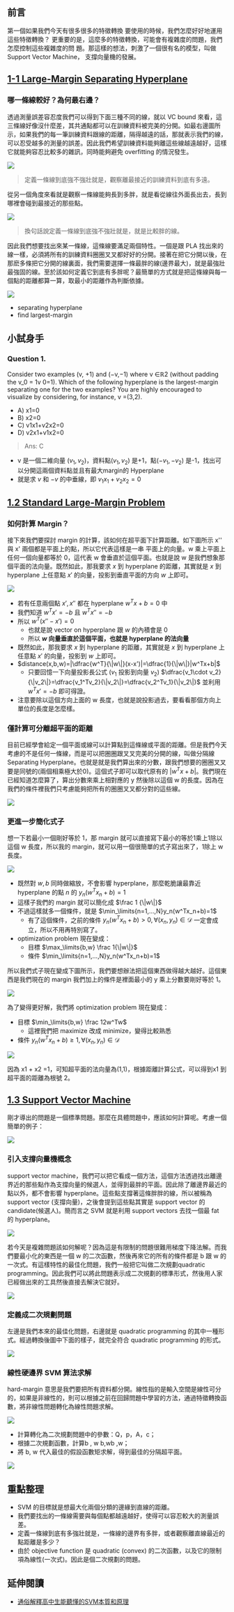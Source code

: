 
## 前言
第一個如果我們今天有很多很多的特徵轉換 要使用的時候，我們怎麼好好地運用這些特徵轉換？ 更重要的是，這麼多的特徵轉換，可能會有複雜度的問題，我們怎麼控制這些複雜度的問 題。那這樣的想法，刺激了一個很有名的模型，叫做 Support Vector Machine， 支撐向量機的發展。

## [1-1 Large-Margin Separating Hyperplane](https://www.youtube.com/watch?v=8hak0XngnV0&list=PLXVfgk9fNX2IQOYPmqjqWsNUFl2kpk1U2&index=3)
### 哪一條線較好？為何最右邊？
透過測量誤差容忍度我們可以得到下面三種不同的線，就以 VC bound 來看，這三條線好像沒什麼差，其共通點都可以在訓練資料被完美的分開。如最右邊圖所示，如果我們的每一筆訓練資料跟線的距離，隔得越遠的話，那就表示我們的線，可以忍受越多的測量的誤差。因此我們希望訓練資料能夠離這些線越遠越好，這樣它就能夠容忍比較多的雜訊，同時能夠避免 overfitting 的情況發生。

![](https://i.imgur.com/X5j5btr.png)

> 定義一條線到底強不強壯就是，觀察離最接近的訓練資料到底有多遠。

從另一個角度來看就是觀察一條線能夠長到多胖，就是看從線往外面長出去，長到哪裡會碰到最接近的那些點。

![](https://i.imgur.com/BXnkTDH.png)

> 換句話說定義一條線到底強不強壯就是，就是比較胖的線。

因此我們想要找出來某一條線，這條線要滿足兩個特性。一個是跟 PLA 找出來的線一樣，必須將所有的訓練資料圈圈叉叉都好好的分開。接著在把它分開以後，在那麽多條把它分開的線裏面，我們需要選擇一條最胖的線(邊界最大)，就是最強壯最強固的線。至於該如何定義它到底有多胖呢？最簡單的方式就是把這條線與每一個點的距離都算一算，取最小的距離作為判斷依據。

![](https://i.imgur.com/ATtROj3.png)

- separating hyperplane
- find largest-margin

## 小試身手
### Question 1.
Consider two examples (v, +1) and (−v,−1) where v ∈ℝ2 (without padding the v_0 = 1v 
0=1). Which of the following hyperplane is the largest-margin separating one for the two examples? You are highly encouraged to visualize by considering, for instance, v =(3,2).

- A) x1​=0
- B) x2=0
- C) v1​x1​+v2​x2​=0
- D) v2​x1​+v1​x2​=0

> Ans: C

- v 是一個二維向量 $(v_1,v_2)$，資料點$(v_1,v_2)$ 是+1，點$(-v_1,-v_2)$ 是-1，找出可以分開這兩個資料點並且有最大margin的 Hyperplane
- 就是求 $v$ 和 $-v$ 的中垂線，即 $v_1x_1+v_2x_2=0$

## [1.2 Standard Large-Margin Problem](https://www.youtube.com/watch?v=lHo9GcIURRs&list=PLXVfgk9fNX2IQOYPmqjqWsNUFl2kpk1U2&index=3)
### 如何計算 Margin？
接下來我們要探討 margin 的計算，該如何在超平面下計算距離。如下圖所示 x'' 與 x' 兩個都是平面上的點，所以它代表這樣是一串 平面上的向量。w 乘上平面上任何一個向量都等於 0，這代表 w 會垂直於這個平面。也就是說 w 是我們想象那個平面的法向量。既然如此，那我要求 $x$ 到 hyperplane 的距離，其實就是 $x$ 到 hyperplane 上任意點 $x'$ 的向量，投影到垂直平面的方向 $w$ 上即可。

![](https://i.imgur.com/nncpbKh.png)

- 若有任意兩個點 $x',x''$ 都在 hyperplane $w^Tx+b=0$ 中
- 我們知道 $w^Tx'=-b$ 且 $w^Tx''=-b$
- 所以 $w^T(x''-x')=0$
    - 也就是說 vector on hyperplane 跟 $w$ 的內積會是 0
    - 所以 **$w$ 向量垂直於這個平面，也就是 hyperplane 的法向量**
- 既然如此，那我要求 $x$ 到 hyperplane 的距離，其實就是 $x$ 到 hyperplane 上任意點 $x'$ 的向量，投影到 $w$ 上即可。
- $distance(x,b,w)=|\dfrac{w^T}{\|w\|}(x-x')|=\dfrac{1}{\|w\|}|w^Tx+b|$
    - 只要回憶一下向量投影長公式 ($v_1$ 投影到向量 $v_2$) $\dfrac{v_1\cdot v_2}{\|v_2\|}=\dfrac{v_1^Tv_2}{\|v_2\|}=\dfrac{v_2^Tv_1}{\|v_2\|}$ 並利用 $w^Tx'=-b$ 即可得證。
- 注意要除以這個方向上面的 w 長度，也就是說投影過去，要看看那個方向上單位的長度是怎麼樣。

### 僅計算可分離超平面的距離
目前已經學會給定一個平面或線可以計算點到這條線或平面的距離。但是我們今天考慮的不是任何一條線，而是可以把圈圈跟叉叉完美的分開的線，叫做分隔線 Separating Hyperplane。也就是就是我們算出來的分數，跟我們想要的圈圈叉叉要是同號的(兩個相乘極大於0)。這個式子即可以取代原有的 $|w^Tx+b|$。我們現在已經知道怎麼算了，算出分數來乘上相對應的 y 然後除以這個 w 的長度。因為在我們的條件裡我們只考慮能夠把所有的圈圈叉叉都分對的這些線。

![](https://i.imgur.com/PGubQbU.png)

### 更進一步簡化式子
想一下若最小一個剛好等於 1，那 margin 就可以直接寫下最小的等於1乘上1除以這個 w 長度，所以我的 margin，就可以用一個很簡單的式子寫出來了，1除上 w 長度。

![](https://i.imgur.com/rxjVqQ3.png)

- 既然對 $w,b$ 同時做縮放，不會影響 hyperplane，那麼乾脆讓最靠近 hyperplane 的點 $n$ 的 $y_n(w^Tx_n+b)=1$
- 這樣子我們的 margin 就可以簡化成 $\frac 1 {\|w\|}$ 
- 不過這樣就多一個條件，就是 $\min_\limits{n=1,...,N}y_n(w^Tx_n+b)=1$
    - 有了這個條件，之前的條件 $y_n(w^Tx_n+b)>0,\forall (x_n,y_n)\in\mathcal D$ 一定會成立，所以不用再特別寫了。
- optimization problem 現在變成：
    - 目標 $\max_\limits{b,w} \frac 1{\|w\|}$
    - 條件 $\min_\limits{n=1,...,N}y_n(w^Tx_n+b)=1$

所以我們式子現在變成下圖所示，我們要想辦法把這個東西做得越大越好。這個東西是我們現在的 margin 我們加上的條件是裡面最小的 y 乘上分數要剛好等於 1。

![](https://i.imgur.com/9RbVtwQ.png)

為了變得更好解，我們將 optimization problem 現在變成：

- 目標 $\min_\limits{b,w} \frac 12w^Tw$
  - 這裡我們把 maximize 改成 minimize，變得比較熟悉
- 條件 $y_n(w^Tx_n+b)\geq 1,\forall (x_n,y_n)\in\mathcal D$

![](https://i.imgur.com/vp8nrst.png)

因為 x1 + x2 =1，可知超平面的法向量為(1,1)，根據距離計算公式，可以得到x1 到超平面的距離為根號 2。

## [1.3 Support Vector Machine](https://www.youtube.com/watch?v=FAm70y081o4&list=PLXVfgk9fNX2IQOYPmqjqWsNUFl2kpk1U2&index=4)
剛才導出的問題是一個標準問題。那麼在具體問題中，應該如何計算呢。考慮一個簡單的例子：

![](https://i.imgur.com/cdOha0Z.png)

### 引入支撐向量機概念
support vector machine，我們可以把它看成一個方法，這個方法透過找出離邊界近的那些點作為支撐向量的候選人，並得到最胖的平面。因此除了離邊界最近的點以外，都不會影響 hyperplane。這些點支撐著這條胖胖的線，所以被稱為 support vector (支撐向量)，之後會提到這些點其實是 support vector 的 candidate(候選人)。簡而言之 SVM 就是利用 support vectors 去找一個最 fat 的 hyperplane。

![](https://i.imgur.com/wAQg3LN.png)

若今天是複雜問題該如何解呢？因為這是有限制的問題很難用梯度下降法解。而我們要最小化的東西是一個 w 的二次函數，然後再來它的所有的條件都是 b 跟 w 的一次式。有這樣特性的最佳化問題，我們一般把它叫做二次規劃quadratic programming。因此我們可以將此問題表示成二次規劃的標準形式，然後用人家已經做出來的工具然後直接去解決它就好。

![](https://i.imgur.com/epFRY6t.png)

### 定義成二次規劃問題
左邊是我們本來的最佳化問題，右邊就是 quadratic programming 的其中一種形式。經過轉換後圖中下面的樣子，就完全符合 quadratic programming 的形式。

![](https://i.imgur.com/fQZfi9O.png)

### 線性硬邊界 SVM 算法求解
hard-margin 意思是我們要把所有資料都分開。線性指的是輸入空間是線性可分的，如果是非線性的，則可以根據之前在回歸問題中學習的方法，通過特徵轉換函數，將非線性問題轉化為線性問題求解。

![](https://i.imgur.com/ds4F0Q1.png)

- 計算轉化為二次規劃問題中的參數：Q，p，A，c；
- 根據二次規劃函數，計算b , w b,wb ,w；
- 將 b, w 代入最佳的假設函數矩​求解，得到最佳的分隔超平面。

![](https://i.imgur.com/7vlJdCx.png)

## 重點整理
- SVM 的目標就是想最大化兩個分類的邊緣到直線的距離。
- 我們要找出的一條線需要與每個點都越遠越好，使得可以容忍較大的測量誤差。
- 定義一條線到底有多強壯就是，一條線的邊界有多胖，或者觀察離直線最近的點距離是多少？
- 由於 objective function 是 quadratic (convex) 的二次函數，以及它的限制項為線性(一次式)。因此是個二次規劃的問題。

## 延伸閱讀
- [通俗解釋高中生能聽懂的SVM本質和原理](https://www.cnblogs.com/ailitao/p/11047291.html)